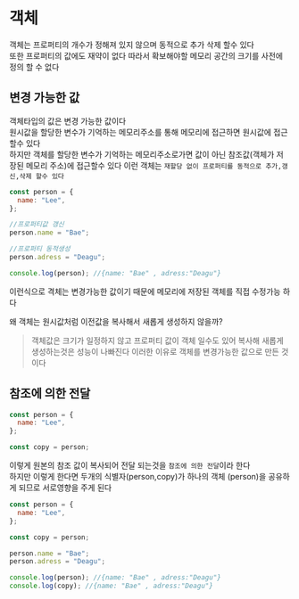 # 객체

객체는 프로퍼티의 개수가 정해져 있지 않으며 동적으로 추가 삭제 할수 있다  
또한 프로퍼티의 값에도 재약이 없다 따라서 확보해야할 메모리 공간의 크기를 사전에 정의 할 수 없다

## 변경 가능한 값

객체타입의 값은 변경 가능한 값이다  
원시값을 할당한 변수가 기억하는 메모리주소를 통해 메모리에 접근하면 원시값에 접근할수 있다  
하지만 객체를 할당한 변수가 기억하는 메모리주소로가면 값이 아닌 참조값(객체가 저장된 메모리 주소)에 접근할수 있다
이런 객체는 `재할당 없이 프로퍼티를 동적으로 추가,갱신,삭제 할수 있다`

```js
const person = {
  name: "Lee",
};

//프로퍼티값 갱신
person.name = "Bae";

//프로퍼티 동적생성
person.adress = "Deagu";

console.log(person); //{name: "Bae" , adress:"Deagu"}
```

이런식으로 격체는 변경가능한 값이기 때문에 메모리에 저장된 객체를 직접 수정가능 하다

왜 객체는 원시값처럼 이전값을 복사해서 새롭게 생성하지 않을까?

> 객체값은 크기가 일정하지 않고 프로퍼티 값이 객체 일수도 있어 복사해 새롭게 생성하는것은 성능이 나빠진다 이러한 이유로 객체를 변경가능한 값으로 만든 것이다

## 참조에 의한 전달

```js
const person = {
  name: "Lee",
};

const copy = person;
```

이렇게 원본의 참조 값이 복사되어 전달 되는것을 `참조에 의한 전달`이라 한다  
하지만 이렇게 한다면 두개의 식별자(person,copy)가 하나의 객체 (person)을 공유하게 되므로 서로영향을 주게 된다

```js
const person = {
  name: "Lee",
};

const copy = person;

person.name = "Bae";
person.adress = "Deagu";

console.log(person); //{name: "Bae" , adress:"Deagu"}
console.log(copy); //{name: "Bae" , adress:"Deagu"}
```
